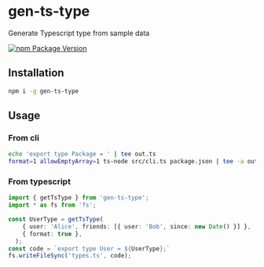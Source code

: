 # gen-ts-type
Generate Typescript type from sample data

[![npm Package Version](https://img.shields.io/npm/v/gen-ts-type.svg?maxAge=2592000)](https://www.npmjs.com/package/gen-ts-type)

## Installation
```bash
npm i -g gen-ts-type
```

## Usage
### From cli
```bash
echo 'export type Package = ' | tee out.ts
format=1 allowEmptyArray=1 ts-node src/cli.ts package.json | tee -a out.ts
```
### From typescript
```typescript
import { getTsType } from 'gen-ts-type';
import * as fs from 'fs';

const UserType = getTsType(
    { user: 'Alice', friends: [{ user: 'Bob', since: new Date() }] },
    { format: true },
  );
const code = `export type User = ${UserType};`
fs.writeFileSync('types.ts', code);
```
